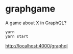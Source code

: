 # graphgame

A game about X in GraphQL?

```
yarn
yarn start
```

[http://localhost:4000/graphql](http://localhost:4000/graphql)
